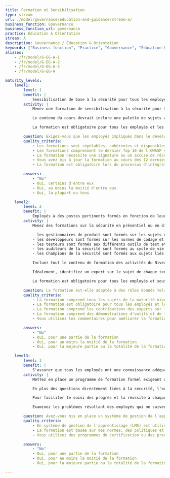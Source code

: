 ```yaml
---
title: Formation et Sensibilisation
type: stream
url: ./model/governance/education-and-guidance/stream-a/
business_function: Gouvernance
business_function_url: governance
practice: Éducation & Orientation
stream: A
description: Gouvernance / Éducation & Orientation
keywords: ["Business function", "Practice", "Gouvernance", "Éducation & Orientation"]
aliases:
    - /fr/model/G-EG-A-1
    - /fr/model/G-EG-A-2
    - /fr/model/G-EG-A-3
    - /fr/model/G-EG-A

maturity_levels:
    level1:
        level: 1
        benefit: |
            Sensibilisation de base à la sécurité pour tous les employés impliqués
        activity: |
            Menez une formation de sensibilisation à la sécurité pour tous les rôles actuellement impliqués dans la gestion, le développement, le test ou l'audit du logiciel. L’objectif est d’accroître la sensibilisation aux menaces et aux risques liés à la sécurité des applications, aux bonnes pratiques en matière de sécurité et aux principes de conception de logiciels sécurisés. Développez la formation en interne ou achetez-là à une tierce partie. Idéalement, dispensez la formation en personne afin que les participants puissent avoir des discussions en tant qu'équipe, mais la formation par ordinateur (FAO) est également une option.

            Le contenu du cours devrait inclure une palette de sujets ayant trait à la sécurité des applications et au respect de la vie privée, tout en restant accessible à un public non-technique. Les concepts appropriés sont des principes de conception sécurisée incluant le moindre privilège, la défense en profondeur, la sécurité intégrée (sécurisée), la médiation complète, la gestion des sessions, la conception ouverte et l'acceptabilité psychologique. De plus, la formation devrait inclure des références à toutes les normes, politiques et procédures de l’organisation visant à l'amélioration de la sécurité des applications. Les vulnérabilités Top 10 de l'OWASP devraient être abordées à un niveau élevé.

            La formation est obligatoire pour tous les employés et les sous-traitants impliqués dans le développement de logiciels et doit faire intervenir une validation du stagiaire par signature pour démontrer la conformité à cette obligation. Il est conseillé d'intégrer des modes de formation innovants (comme la gamification) pour maximiser son efficacité et lutter contre la désensibilisation.

        question: Exigez-vous que les employés impliqués dans le développement d'applications suivent une formation SDLC ?
        quality_criteria:
            - Les formations sont répétables, cohérentes et disponibles pour toute personne impliquée dans le cycle de vie du développement logiciel
            - Les formations comprennent le dernier Top 10 de l'OWASP s'il est pertinent et incluent des concepts tels que le moindre privilège, la défense en profondeur, la défaillance sécurisée, la médiation entière, la gestion des sessions, la conception ouverte et l'acceptabilité psychologique
            - La formation nécessite une signature ou un accusé de réception de la part des participants
            - Vous avez mis à jour la formation au cours des 12 derniers mois
            - La formation est obligatoire lors du processus d'intégration des employés

        answers:
            - "No"
            - Oui, certains d'entre eux
            - Oui, au moins la moitié d'entre eux
            - Oui, la plupart ou tous

    level2:
        level: 2
        benefit: |
            Employés à des postes pertinents formés en fonction de leur rôle spécifique
        activity: |
            Menez des formations sur la sécurité en présentiel ou en distanciel spécifiques aux rôles et aux technologies de l'organisation, en commençant par l'équipe de développement principale. L'organisation particularise la formation pour les gestionnaires de produit, les développeurs logiciels, les testeurs et les auditeurs de la sécurité en fonction des besoins techniques de chaque groupe.

            - les gestionnaires de produit sont formés sur les sujets en lien avec les fonctions d'affaire du SAMM et les pratiques de sécurité, en mettant l'accent sur les exigences de sécurité, la modélisation des menaces et le suivi des défauts.
            - les développeurs sont formés sur les normes de codage et les bonnes pratiques en lien avec les technologies avec lesquelles ils travaillent pour garantir que la formation bénéficie directement à la sécurité des applications. Ils devront avoir une bonne compréhension technique des vulnérabilités du Top 10 de l'OWASP ou des faiblesses similaires liées aux technologies et environnements utilisés (p. ex. mobiles) et des stratégies de résolution associées à chaque problème.
            - les testeurs sont formés aux différents outils de test et aux bonnes pratiques liées aux technologies présentes au sein de l'organisation, ainsi qu'aux outils qui permettent d'identifier les défauts de sécurité.
            - les auditeurs de la sécurité sont formés au cycle de vie de développement logiciel, aux mécanismes de sécurité des applications utilisés au sein de l'organisation et au process de soumission de défauts de sécurité en vue de leur correction.
            - les Champions de la sécurité sont formés aux sujets liés à la sécurité lors des différentes phases du SDLC. Ils reçoivent la même formation que les développeurs et les testeurs, mais reçoivent aussi des éléments quant à la compréhension de la modélisation des menaces et de la conception sécurisée, tout comme sur les outils de sécurité et les technologies qui peuvent être intégrés dans l'environnement de génération.

            Incluez tout le contenu de formation des activités du Niveau 1 de Maturité et tout le contenu supplémentaire lié à un rôle ou à une technologie. Eliminez les aspects inutiles de la formation. 

            Idéalement, identifiez un expert sur le sujet de chaque technologie pour aider à l'achat ou au développement du contenu de la formation et à sa mise à jour régulière. La formation doit contenir des démonstrations de l'exploitation de vulnérabilités en utilisant des applications intentionnellement vulnérables telles que WebGoat ou JuiceShop. Ajouter des informations sur les compromissions passées en tant qu'exemples de vulnérabilités et de stratégies de correction mises en place. Demandez à un pentesteur de contribuer avec des développements de démonstrations d'exploitation de vulnérabilités.

            La formation est obligatoire pour tous les employés et sous-traitants impliqués dans le développement de logiciels et comportent une phase de signature afin de pouvoir démontrer la conformité. Tant que faire se peut, la formation devrait comporter un test pour garantir la bonne compréhension, et pas seulement la conformité. Mettez à jour la formation et redéployez-là chaque année pour incorporer les changements dans l'organisation, la technologie et les tendances. Faites un sondage auprès des participants pour évaluer la qualité et la pertinence de la formation. Recueillez des suggestions ou toute autre information à propos de leur travail ou de leur environnement.

        question: La formation est-elle adaptée à des rôles donnés tels que les développeurs, les testeurs ou les champions de sécurité?
        quality_criteria:
            - La formation comprend tous les sujets de la maturité niveau 1 et ajoute des outils, des techniques et des démonstrations plus spécifiques
            - La formation est obligatoire pour tous les employés et les sous-traitants
            - La formation comprend les contributions des experts sur le sujet internes et des stagiaires
            - La formation comprend des démonstrations d'outils et de techniques développés en interne
            - Vous utilisez les commentaires pour améliorer la formation et la rendre plus pertinente pour l'avenir

        answers:
            - "No"
            - Oui, pour une partie de la formation
            - Oui, pour au moins la moitié de la formation
            - Oui, pour la majeure partie ou la totalité de la formation

    level3:
        level: 3
        benefit: |
            S'assurer que tous les employés ont une connaissance adéquate de la sécurité avant de travailler sur des tâches critiques
        activity: |
            Mettez en place un programme de formation formel exigeant que toute personne impliquée dans le cycle de vie du développement logiciel suive une formation ciblée sur son rôle et propre aux technologies utilisées dans le cadre du processus d'intégration. Sur la base du niveau de criticité de l’application et du rôle de la personne, il est raisonnable d'envisager de restreindre l’accès jusqu’à ce que la formation d’intégration soit terminée. Tandis qu'il est possible que des modules soient fournis depuis l'extérieur, le programme est impulsé et géré en interne et comprend du contenu spécifique à l'organisation allant au-delà des bonnes pratiques de sécurité générale. Le curriculum du programme est bien défini, la participation est vérifiée et la compréhension et la compétence sont testées. La formation consiste en une combinaison de bonnes pratiques dans l’industrie et de normes internes à l’organisation, y compris une formation sur des systèmes spécifiques utilisés par l’organisation.

            En plus des questions directement liées à la sécurité, l'organisation ajoute d'autres normes au programme, comme celles touchant à la complexité du code, à la documentation du code, à la convention de nommage et autres disciplines connexes. Cette formation minimise les problèmes découlant des pratiques suivies par les employés en dehors de l'organisation et assure la continuité du style et de la compétence du code.

            Pour faciliter le suivi des progrès et la réussite à chaque module de formation, l'organisation a une plate-forme de gestion de la formation ou tout autre portail centralisé avec des fonctionnalités similaires. Les employés peuvent suivre leurs progrès et avoir accès à toutes les ressources de formation même après avoir terminé la formation initiale.

            Examinez les problèmes résultant des employés qui ne suivent pas les normes établies, les politiques, les procédures, ou les bonnes pratiques de sécurité au moins une fois par an pour évaluer l'efficacité de la formation et s'assurer qu'elle couvre toutes les questions pertinentes pour l'organisation. Mettre à jour la formation périodiquement et formez les employés à tous les changements et les carences les plus courantes en matière de sécurité.

        question: Avez-vous mis en place un système de gestion de l'apprentissage ou équivalent pour suivre les processus de formation et de certification des employés?
        quality_criteria:
            - Un système de gestion de l'apprentissage (LMS) est utilisé pour suivre les formations et les certifications
            - La formation est basée sur des normes, des politiques et des procédures internes
            - Vous utilisez des programmes de certification ou des preuves de présence pour donner accès aux systèmes de développement et aux ressources

        answers:
            - "No"
            - Oui, pour une partie de la formation
            - Oui, pour au moins la moitié de la formation
            - Oui, pour la majeure partie ou la totalité de la formation

---
```

